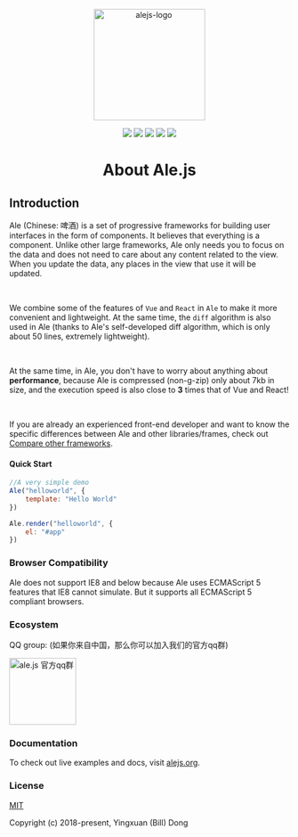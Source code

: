 <p align='center'>
   <img height='200px' src='https://github.com/Ale-js/alejs/blob/master/images/logo.png' alt='alejs-logo'>
</p>
<p align='center'>
   <img src='https://travis-ci.org/Ale-js/ale.svg?branch=master'>
   <img src='https://img.shields.io/github/downloads/Ale-js/ale/total.svg'>
   <img src='https://img.shields.io/github/license/Ale-js/ale.svg'>
   <img src='https://img.shields.io/github/release/Ale-js/ale.svg'>
   <a href='https://gitter.im/ale-js/community?utm_source=share-link&utm_medium=link&utm_campaign=share-link'><img src='https://badges.gitter.im/JoinChat.svg'></a>
</p>
<h1 align='center'>About Ale.js</h1>

## Introduction

Ale (Chinese: 啤酒) is a set of progressive frameworks for building user interfaces in the form of components. It believes that everything is a component. Unlike other large frameworks, Ale only needs you to focus on the data and does not need to care about any content related to the view. When you update the data, any places in the view that use it will be updated.

<br>

We combine some of the features of `Vue` and `React` in `Ale` to make it more convenient and lightweight. At the same time, the `diff` algorithm is also used in Ale (thanks to Ale's self-developed diff algorithm, which is only about 50 lines, extremely lightweight).

<br>

At the same time, in Ale, you don't have to worry about anything about **performance**, because Ale is compressed (non-g-zip) only about 7kb in size, and the execution speed is also close to **3** times that of Vue and React!

<br>

If you are already an experienced front-end developer and want to know the specific differences between Ale and other libraries/frames, check out [Compare other frameworks](https://www.alejs.org/guide/v1/Comparison/).

#### Quick Start
```javascript
//A very simple demo
Ale("helloworld", {
    template: "Hello World"
})

Ale.render("helloworld", {
    el: "#app"
})
```

### Browser Compatibility
Ale does not support IE8 and below because Ale uses ECMAScript 5 features that IE8 cannot simulate. But it supports all ECMAScript 5 compliant browsers.

### Ecosystem
QQ group: (如果你来自中国，那么你可以加入我们的官方qq群)

<img src='https://github.com/Ale-js/alejs/blob/master/images/qq.png' alt='ale.js 官方qq群' height='120px'>

### Documentation
To check out live examples and docs, visit [alejs.org](https://www.alejs.org).

### License

[MIT](http://opensource.org/licenses/MIT)

Copyright (c) 2018-present, Yingxuan (Bill) Dong
